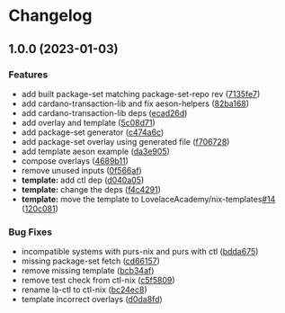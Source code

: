 # Changelog

## 1.0.0 (2023-01-03)


### Features

* add built package-set matching package-set-repo rev ([7135fe7](https://github.com/LovelaceAcademy/ctl-nix/commit/7135fe76227f133de006b5e39b6de070168ef95c))
* add cardano-transaction-lib and fix aeson-helpers ([82ba168](https://github.com/LovelaceAcademy/ctl-nix/commit/82ba1689d5506808e762ac35eeceee7c602ae7f8))
* add cardano-transaction-lib deps ([ecad26d](https://github.com/LovelaceAcademy/ctl-nix/commit/ecad26d56fcec5227899d4968622d67dc24275f2))
* add overlay and template ([5c08d71](https://github.com/LovelaceAcademy/ctl-nix/commit/5c08d71f7f881c66ad803bcc90150be8379a4046))
* add package-set generator ([c474a6c](https://github.com/LovelaceAcademy/ctl-nix/commit/c474a6cc6a86ead2269778f64285ac3f932516a1))
* add package-set overlay using generated file ([f706728](https://github.com/LovelaceAcademy/ctl-nix/commit/f706728aca0d1f023c9ed93881faddb4cb7c7878))
* add template aeson example ([da3e905](https://github.com/LovelaceAcademy/ctl-nix/commit/da3e90593a2a75522b4305aebe2c0f969b4a6eca))
* compose overlays ([4689b11](https://github.com/LovelaceAcademy/ctl-nix/commit/4689b11b5b0ba33b06da598975a850e982bae979))
* remove unused inputs ([0f566af](https://github.com/LovelaceAcademy/ctl-nix/commit/0f566aff681827b5eb5d1225f377d8b3cc3f1590))
* **template:** add ctl dep ([d040a05](https://github.com/LovelaceAcademy/ctl-nix/commit/d040a0555e04c6b1578cfd7a828c94cd57ee3e88))
* **template:** change the deps ([f4c4291](https://github.com/LovelaceAcademy/ctl-nix/commit/f4c42915d196c7455380787de31ab7d4abd4e5bf))
* **template:** move the template to LovelaceAcademy/nix-templates[#14](https://github.com/LovelaceAcademy/ctl-nix/issues/14) ([120c081](https://github.com/LovelaceAcademy/ctl-nix/commit/120c0815771c0ef14fa3b7b57d221956be48b534))


### Bug Fixes

* incompatible systems with purs-nix and purs with ctl ([bdda675](https://github.com/LovelaceAcademy/ctl-nix/commit/bdda6751eea4f13b63922c38f989a227f14ef85d))
* missing package-set fetch ([cd66157](https://github.com/LovelaceAcademy/ctl-nix/commit/cd661573454531d3e228cc4c1efbb8d54e004297))
* remove missing template ([bcb34af](https://github.com/LovelaceAcademy/ctl-nix/commit/bcb34afe6234795c24513a31b4f1d68453e7d5c8))
* remove test check from ctl-nix ([c5f5809](https://github.com/LovelaceAcademy/ctl-nix/commit/c5f58099904d489ed366037d3e87d5e98c93ed23))
* rename la-ctl to ctl-nix ([bc24ec8](https://github.com/LovelaceAcademy/ctl-nix/commit/bc24ec8be7d035d027a69ba35077e021a77c0c46))
* template incorrect overlays ([d0da8fd](https://github.com/LovelaceAcademy/ctl-nix/commit/d0da8fdd4c25708964153396a300772cc842985b))
